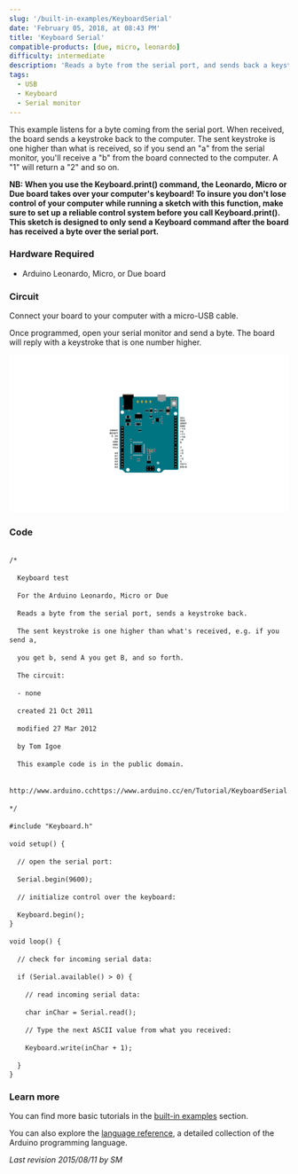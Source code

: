 ```yaml
---
slug: '/built-in-examples/KeyboardSerial'
date: 'February 05, 2018, at 08:43 PM'
title: 'Keyboard Serial'
compatible-products: [due, micro, leonardo]
difficulty: intermediate
description: 'Reads a byte from the serial port, and sends back a keystroke.'
tags: 
  - USB
  - Keyboard
  - Serial monitor
---
```


This example listens for a byte coming from the serial port. When received, the board sends a keystroke back to the computer. The sent keystroke is one higher than what is received, so if you send an "a" from the serial monitor, you'll receive a "b" from the board connected to the computer. A "1" will return a "2" and so on.

**NB:  When you use the Keyboard.print() command, the Leonardo, Micro or Due board takes over your computer's keyboard! To insure you don't lose control of your computer while running a sketch with this function, make sure to set up a reliable control system before you call Keyboard.print(). This sketch is designed to only send a Keyboard command after the board has received a byte over the serial port.**

### Hardware Required

- Arduino Leonardo, Micro, or Due board

### Circuit

Connect your  board to your computer with a micro-USB cable.

Once programmed, open your serial monitor and send a byte. The board will reply with a keystroke that is one number higher.

![](assets/circuit.png)


### Code

```arduino

/*

  Keyboard test

  For the Arduino Leonardo, Micro or Due

  Reads a byte from the serial port, sends a keystroke back.

  The sent keystroke is one higher than what's received, e.g. if you send a,

  you get b, send A you get B, and so forth.

  The circuit:

  - none

  created 21 Oct 2011

  modified 27 Mar 2012

  by Tom Igoe

  This example code is in the public domain.

  http://www.arduino.cchttps://www.arduino.cc/en/Tutorial/KeyboardSerial

*/

#include "Keyboard.h"

void setup() {

  // open the serial port:

  Serial.begin(9600);

  // initialize control over the keyboard:

  Keyboard.begin();
}

void loop() {

  // check for incoming serial data:

  if (Serial.available() > 0) {

    // read incoming serial data:

    char inChar = Serial.read();

    // Type the next ASCII value from what you received:

    Keyboard.write(inChar + 1);

  }
}
```

### Learn more

You can find more basic tutorials in the [built-in examples](/built-in-examples) section.

You can also explore the [language reference](https://www.arduino.cc/reference/en/), a detailed collection of the Arduino programming language.

*Last revision 2015/08/11 by SM*